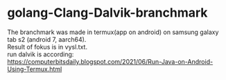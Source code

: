 # golang-Clang-Dalvik-branchmark
The branchmark was made in termux(app on android) on samsung galaxy tab s2 (android 7, aarch64). <br> 
Result of fokus is in vysl.txt.<br>
run dalvik is according: https://computerbitsdaily.blogspot.com/2021/06/Run-Java-on-Android-Using-Termux.html
